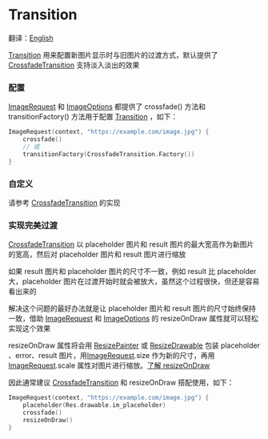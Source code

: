 # Transition

翻译：[English](transition.md)

[Transition] 用来配置新图片显示时与旧图片的过渡方式，默认提供了 [CrossfadeTransition] 支持淡入淡出的效果

### 配置

[ImageRequest] 和 [ImageOptions] 都提供了 crossfade() 方法和 transitionFactory() 方法用于配置 [Transition]
，如下：

```kotlin
ImageRequest(context, "https://example.com/image.jpg") {
    crossfade()
    // 或
    transitionFactory(CrossfadeTransition.Factory())
}
```

### 自定义

请参考 [CrossfadeTransition] 的实现

### 实现完美过渡

[CrossfadeTransition] 以 placeholder 图片和 result 图片的最大宽高作为新图片的宽高，然后对 placeholder
图片和 result 图片进行缩放

如果 result 图片和 placeholder 图片的尺寸不一致，例如 result 比 placeholder 大，placeholder 图片在过渡开始时就会被放大，虽然这个过程很快，但还是容易看出来的

解决这个问题的最好办法就是让 placeholder 图片和 result 图片的尺寸始终保持一致，借助 [ImageRequest]
和 [ImageOptions] 的 resizeOnDraw 属性就可以轻松实现这个效果

resizeOnDraw 属性将会用 [ResizePainter] 或 [ResizeDrawable] 包装 placeholder 、error、result 图片，用[ImageRequest].size 作为新的尺寸，再用 [ImageRequest].scale 属性对图片进行缩放。[了解 resizeOnDraw][resizeOnDraw]

因此通常建议 [CrossfadeTransition] 和 resizeOnDraw 搭配使用，如下：

```kotlin
ImageRequest(context, "https://example.com/image.jpg") {
    placeholder(Res.drawable.im_placeholder)
    crossfade()
    resizeOnDraw()
}
```

[Transition]: ../../sketch-core/src/commonMain/kotlin/com/github/panpf/sketch/transition/Transition.kt

[CrossfadeTransition]: ../../sketch-core/src/commonMain/kotlin/com/github/panpf/sketch/transition/CrossfadeTransition.kt

[ImageRequest]: ../../sketch-core/src/commonMain/kotlin/com/github/panpf/sketch/request/ImageRequest.kt

[ImageOptions]: ../../sketch-core/src/commonMain/kotlin/com/github/panpf/sketch/request/ImageOptions.kt

[ResizePainter]: ../../sketch-compose-core/src/commonMain/kotlin/com/github/panpf/sketch/painter/ResizePainter.kt

[ResizeDrawable]: ../../sketch-view-core/src/main/kotlin/com/github/panpf/sketch/drawable/ResizeDrawable.kt

[resizeOnDraw]: resize_zh.md#resizeOnDraw